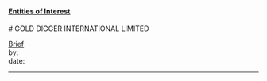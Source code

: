#### [Entities of Interest](/list.html)
<link rel="stylesheet" type="text/css" href="../../assets/style.css">
# GOLD DIGGER INTERNATIONAL LIMITED

[comment]: <> (Add/Remove information below as you want)
[comment]: <> (Markdown cheatsheet: https://github.com/adam-p/markdown-here/wiki/Markdown-Cheatsheet)
[Brief](Brief.md)  
by:  
date:  

---
[comment]: <> (Add your content here)
